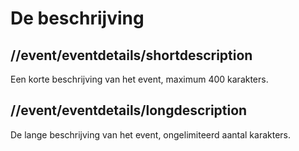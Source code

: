 ---
---

# De beschrijving 

## //event/eventdetails/shortdescription

Een korte beschrijving van het event, maximum 400 karakters.

## //event/eventdetails/longdescription

De lange beschrijving van het event, ongelimiteerd aantal karakters.
